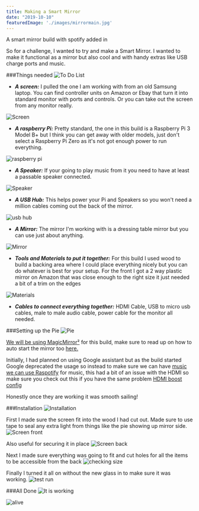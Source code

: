 ```yaml
---
title: Making a Smart Mirror
date: "2019-10-10"
featuredImage: './images/mirrormain.jpg'
---
```

A smart mirror build with spotify added in
<!-- end -->

So for a challenge, I wanted to try and make a Smart Mirror. I wanted to make it functional as a mirror but also cool and with handy extras like USB charge ports and music.

###Things needed
![To Do List](./images/todolist.jpeg)

* __*A screen:*__ I pulled the one I am working with from an old Samsung laptop. You can find controller units on Amazon or Ebay that turn it into standard monitor with ports and controls. Or you can take out the screen from any monitor really.


![Screen](./images/screen.jpg)
* __*A raspberry Pi:*__ Pretty standard, the one in this build is a Raspberry Pi 3 Model B+ but I think you can get away with older models, just don't select a Raspberry Pi Zero as it's not got enough power to run everything.


![raspberry pi](./images/raspberrypi.jpg)
* __*A Speaker:*__ If your going to play music from it you need to have at least a passable speaker connected.


![Speaker](./images/speaker.jpg)
* __*A USB Hub:*__ This helps power your Pi and Speakers so you won't need a million cables coming out the back of the mirror.


![usb hub](./images/usbhub.jpg)
* __*A Mirror:*__ The mirror I'm working with is a dressing table mirror but you can use just about anything.


![Mirror](./images/mirrorframe.jpg)
* __*Tools and Materials to put it together:*__ For this build I used wood to build a backing area where I could place everything nicely but you can do whatever is best for your setup. For the front I got a 2 way plastic mirror on Amazon that was close enough to the right size it just needed a bit of a trim on the edges


![Materials](./images/materials.jpg)
* __*Cables to connect everything together:*__ HDMI Cable, USB to micro usb cables, male to male audio cable, power cable for the monitor all needed.


###Setting up the Pie
![Pie](./images/pie.jpeg)

[We will be using MagicMirror²](https://github.com/MichMich/MagicMirror) for this build, make sure to read up on how to auto start the mirror too [here.](https://github.com/MichMich/MagicMirror/wiki/Auto-Starting-MagicMirror) 

Initially, I had planned on using Google assistant but as the build started Google deprecated the usage so instead to make sure we can have
[music we can use Raspotify](https://github.com/dtcooper/raspotify) for music, this had a bit of an issue with the HDMI so make sure you check out this if you have the same problem [HDMI boost config](https://github.com/dtcooper/raspotify/issues/174)

Honestly once they are working it was smooth sailing!

###Installation
![Installation](./images/installation.jpeg)

First I made sure the screen fit into the wood I had cut out. Made sure to use tape to seal any extra light from things like the pie showing up mirror side.
![Screen front](./images/screenfront.jpg)


Also useful for securing it in place
![Screen back](./images/screenback.jpg)


Next I made sure everything was going to fit and cut holes for all the items to be accessible from the back
![checking size](./images/makingsureitfits.jpg)


Finally I turned it all on without the new glass in to make sure it was working.
![test run](./images/testrunnomirror.jpg)


###All Done
![It is working](./images/working.jpeg)

![alive](./images/mirrorworking.jpg)